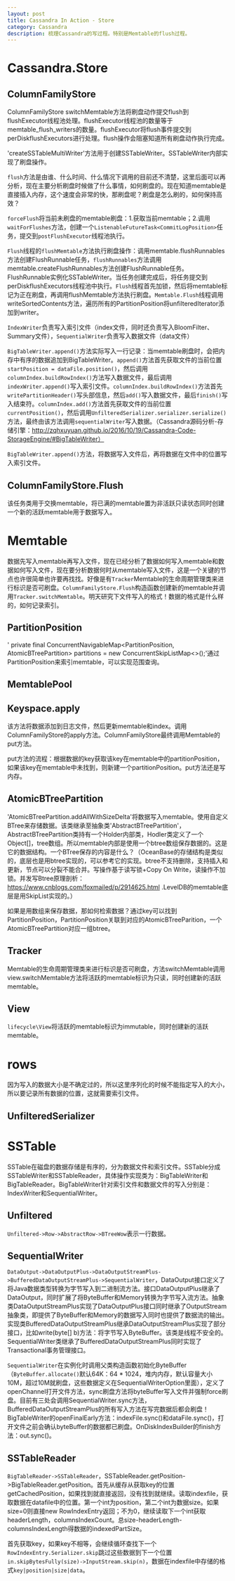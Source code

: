 ```yaml
---
layout: post
title: Cassandra In Action - Store
category: Cassandra
description: 梳理Cassandra的写过程。特别是Memtable的flush过程。
---
```


# Cassandra.Store

## ColumnFamilyStore
ColumnFamilyStore switchMemtable方法将刷盘动作提交flush到flushExecutor线程池处理。flushExecutor线程池的数量等于memtable_flush_writers的数量。flushExecutor将flush事件提交到perDiskflushExecutors进行处理。flush操作会阻塞知道所有刷盘动作执行完成。

'createSSTableMultiWriter'方法用于创建SSTableWriter。SSTableWriter内部实现了刷盘操作。

`flush`方法是由谁、什么时间、什么情况下调用的目前还不清楚，这里后面可以再分析，现在主要分析刷盘时候做了什么事情，如何刷盘的。现在知道memtable是直接插入内存，这个速度会非常的快，那刷盘呢？刷盘是怎么刷的，如何保持高效？

`forceFlush`将当前未刷盘的memtable刷盘：1.获取当前memtable；2.调用`waitForFlushes`方法，创建一个`ListenableFutureTask<CommitLogPosition>`任务，提交到`postFlushExecutor`线程池执行。

`Flush`线程的`flushMemtable`方法执行刷盘操作：调用memtable.flushRunnables方法创建FlushRunnable任务，`flushRunnables`方法调用memtable.createFlushRunnables方法创建FlushRunnable任务。FlushRunnable实例化SSTableWriter。当任务创建完成后，将任务提交到perDiskflushExecutors线程池中执行。`Flush`线程首先加锁，然后将memtable标记为正在刷盘，再调用flushMemtable方法执行刷盘。`Memtable.Flush`线程调用writeSortedContents方法，遍历所有的PartitionPosition将unfilteredIterator添加到writer。

`IndexWriter`负责写入索引文件（index文件，同时还负责写入BloomFilter、Summary文件），`SequentialWriter`负责写入数据文件（data文件）

`BigTableWriter.append()`方法实际写入一行记录：当memtable刷盘时，会把内存中有序的数据追加到BigTableWriter。`append()`方法首先获取文件的当前位置`startPosition = dataFile.position()`，然后调用`columnIndex.buildRowIndex()`方法写入数据文件，最后调用`indexWriter.append()`写入索引文件。`columnIndex.buildRowIndex()`方法首先`writePartitionHeader()`写头部信息，然后`add()`写入数据文件，最后`finish()`写入结束符。`columnIndex.add()`方法首先获取文件的当前位置`currentPosition()`，然后调用`UnfilteredSerializer.serializer.serialize()`方法，最终由该方法调用`sequentialWriter`写入数据。（Cassandra源码分析-存储引擎：http://zqhxuyuan.github.io/2016/10/19/Cassandra-Code-StorageEngine/#BigTableWriter）

`BigTableWriter.append()`方法，将数据写入文件后，再将数据在文件中的位置写入索引文件。

## ColumnFamilyStore.Flush
该任务类用于交换memtable，将已满的memtable置为非活跃只读状态同时创建一个新的活跃memtable用于数据写入。


# Memtable
数据先写入memtable再写入文件，现在已经分析了数据如何写入memtable和数据如何写入文件，现在要分析数据何时从memtable写入文件，这是一个关键的节点也许很简单也许要再找找。好像是有`Tracker`Memtable的生命周期管理类来进行标识是否可刷盘。`ColumnFamilyStore.Flush`构造函数创建新的memtable并调用`Tracker.switchMemtable`。明天研究下文件写入的格式！数据的格式是什么样的，如何记录索引。

## PartitionPosition
' private final ConcurrentNavigableMap<PartitionPosition, AtomicBTreePartition> partitions = new ConcurrentSkipListMap<>();'通过PartitionPosition来索引memtable，可以实现范围查询。

## MemtablePool

## Keyspace.apply
该方法将数据添加到日志文件，然后更新memtable和index。调用ColumnFamilyStore的apply方法。ColumnFamilyStore最终调用Memtable的put方法。

put方法的流程：根据数据的key获取该key在memtable中的partitionPosition，如果该key在memtable中未找到，则新建一个partitionPosition。put方法还是写内存。

## AtomicBTreePartition
'AtomicBTreePartition.addAllWithSizeDelta'将数据写入memtable。使用自定义BTree来存储数据。该类继承至抽象类'AbstractBTreePartition'，AbstractBTreePartition类持有一个Holder内部类，Hodler类定义了一个Object[]，tree数组。所以memtable内部是使用一个btree数组保存数据的。这是它的数据结构。一个BTree保存的内容是什么？（OceanBase的存储结构是类似的，底层也是用btree实现的，可以参考它的实现。btree不支持删除，支持插入和更新，节点可以分裂不能合并。写操作基于读写锁+Copy On Write，读操作不加锁。并发写Btree原理剖析：https://www.cnblogs.com/foxmailed/p/2914625.html .LevelDB的memtable底层是用SkipList实现的。）

如果是用数组来保存数据，那如何检索数据？通过key可以找到PartitionPosition，PartitionPosition关联到对应的AtomicBTreeParition，一个AtomicBTreePartition对应一组btree。

## Tracker
Memtable的生命周期管理类来进行标识是否可刷盘，方法switchMemtable调用view.switchMemtable方法将活跃的memtable标识为只读，同时创建新的活跃memtable。

## View
`lifecycle\View`将活跃的memtable标识为immutable，同时创建新的活跃memtable。

# rows
因为写入的数据大小是不确定过的，所以这里序列化的时候不能指定写入的大小，所以要记录所有数据的位置，这就需要索引文件。

## UnfilteredSerializer


# SSTable
SSTable在磁盘的数据存储是有序的，分为数据文件和索引文件。SSTable分成SSTableWriter和SSTableReader，具体操作实现类为：BigTableWriter和BigTableReader。BigTableWriter针对索引文件和数据文件的写入分别是：IndexWriter和SequentialWriter。

## Unfiltered
`Unfiltered->Row->AbstractRow->BTreeWow`表示一行数据。

## SequentialWriter
`DataOutput->DataOutputPlus->DataOutputStreamPlus->BufferedDataOutputStreamPlus->SequentialWriter`，DataOutput接口定义了将Java数据类型转换为字节写入到二进制流方法。接口DataOutputPlus继承了DataOutput，同时扩展了将ByteBuffer和Memory转换为字节写入流方法。抽象类DataOutputStreamPlus实现了DataOutputPlus接口同时继承了OutputStream抽象类，即提供了ByteBuffer和Memory的数据写入同时也提供了数据流的输出。实现类BufferedDataOutputStreamPlus继承DataOutputStreamPlus实现了部分接口，比如write(byte[] b)方法：将字节写入ByteBuffer。该类是线程不安全的。SequentialWriter类继承了BufferedDataOutputStreamPlus同时实现了Transactional事务管理接口。

`SequentialWriter`在实例化时调用父类构造函数初始化ByteBuffer（`ByteBuffer.allocate()`默认64K：64 * 1024，堆内内存，默认容量大小10M，超过10M就刷盘，这些数据定义在SequentialWriterOption里面），定义了openChannel打开文件方法，sync刷盘方法将byteBuffer写入文件并强制force刷盘。目前有三处会调用SequentialWriter.sync方法，BufferedDataOutputStreamPlus的所有写入方法在写完数据后都会刷盘！ BigTableWriter的openFinalEarly方法：indexFile.sync()和dataFile.sync()，打开文件之前会确认byteBuffer的数据都已刷盘。OnDiskIndexBuilder的finish方法：out.sync()。

## SSTableReader
`BigTableReader->SSTableReader`，SSTableReader.getPosition->BigTableReader.getPosition。首先从缓存从获取key的位置getCachedPosition，如果找到就直接返回，没有找到就继续。读取indexfile，获取数据在datafile中的位置。第一个int为position，第二个int为数据size。如果size=0则直接new RowIndexEntry返回；不为0，继续读取下一个int获取headerLength，columnsIndexCount。总size-headerLength-columnsIndexLength得数据的indexedPartSize。

首先获取key，如果key不相等，会继续循环查找下一个`RowIndexEntry.Serializer.skip`跳过这些数据到下一个位置`in.skipBytesFully(size)->InputStream.skip(n)`，数据在indexfile中存储的格式`key|position|size|data`。
